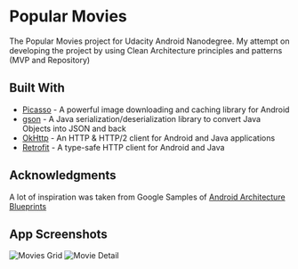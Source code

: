 # Popular Movies

The Popular Movies project for Udacity Android Nanodegree.
My attempt on developing the project by using Clean Architecture principles and patterns (MVP and Repository)

## Built With

* [Picasso](https://square.github.io/picasso/) - A powerful image downloading and caching library for Android
* [gson](https://github.com/google/gson) - A Java serialization/deserialization library to convert Java Objects into JSON and back
* [OkHttp](https://square.github.io/okhttp/) - An HTTP & HTTP/2 client for Android and Java applications
* [Retrofit](https://square.github.io/retrofit/) - A type-safe HTTP client for Android and Java

## Acknowledgments

A lot of inspiration was taken from Google Samples of [Android Architecture Blueprints](https://github.com/googlesamples/android-architecture/tree/todo-mvp-clean/)

## App Screenshots
![Movies Grid](https://www.dropbox.com/s/lj8zxmuytlhhld6/MoviesGrid.png?raw=1 "Movies Activity")
![Movie Detail](https://www.dropbox.com/s/hh0mok3odi1gm6d/MovieDetail.png?raw=1 "Movie Detail Activity")